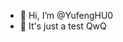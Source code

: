 - 👋 Hi, I’m @YufengHU0
- 👀 It's just a test QwQ


<!---
YufengHU0/YufengHU0 is a ✨ special ✨ repository because its `README.md` (this file) appears on your GitHub profile.
You can click the Preview link to take a look at your changes.
--->
